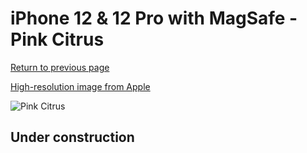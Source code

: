 # iPhone 12 & 12 Pro with MagSafe - Pink Citrus

[Return to previous page](/iphone_12)

[High-resolution image from Apple](https://store.storeimages.cdn-apple.com/8756/as-images.apple.com/is/MHYA3?wid=4500&hei=4500&fmt=png)

<div style="width: 500px"><img src="/almost_uncompressed/MHYA3.webp" alt="Pink Citrus"></div>

## Under construction
